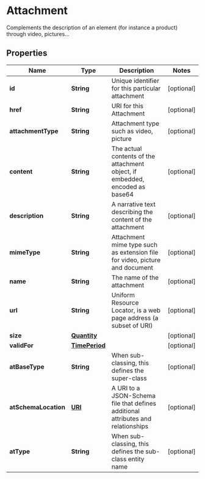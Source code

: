 

# Attachment

Complements the description of an element (for instance a product) through video, pictures...
## Properties

Name | Type | Description | Notes
------------ | ------------- | ------------- | -------------
**id** | **String** | Unique identifier for this particular attachment |  [optional]
**href** | **String** | URI for this Attachment |  [optional]
**attachmentType** | **String** | Attachment type such as video, picture |  [optional]
**content** | **String** | The actual contents of the attachment object, if embedded, encoded as base64 |  [optional]
**description** | **String** | A narrative text describing the content of the attachment |  [optional]
**mimeType** | **String** | Attachment mime type such as extension file for video, picture and document |  [optional]
**name** | **String** | The name of the attachment |  [optional]
**url** | **String** | Uniform Resource Locator, is a web page address (a subset of URI) |  [optional]
**size** | [**Quantity**](Quantity.md) |  |  [optional]
**validFor** | [**TimePeriod**](TimePeriod.md) |  |  [optional]
**atBaseType** | **String** | When sub-classing, this defines the super-class |  [optional]
**atSchemaLocation** | [**URI**](URI.md) | A URI to a JSON-Schema file that defines additional attributes and relationships |  [optional]
**atType** | **String** | When sub-classing, this defines the sub-class entity name |  [optional]



